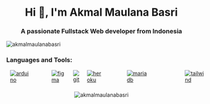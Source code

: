 <h1 align="center">Hi 👋, I'm Akmal Maulana Basri</h1>
<h3 align="center">A passionate Fullstack Web developer from Indonesia</h3>

<p align="left">
  <img
    src="https://komarev.com/ghpvc/?username=akmalmaulanabasri&label=Profile%20views&color=0e75b6&style=flat"
    alt="akmalmaulanabasri"
  />
</p>

<h3 align="left">Languages and Tools:</h3>
<p style="display: flex">
  <a
    href="https://www.arduino.cc/"
    target="_blank"
    rel="noreferrer"
    style="margin-left: 10px; margin-right: 10px"
  >
    <img
      src="https://cdn.worldvectorlogo.com/logos/arduino-1.svg"
      alt="arduino"
      width="40"
      height="40"
    />
  </a>
  <a
    href="https://getbootstrap.com"
    target="_blank"
    rel="noreferrer"
    style="margin-left: 10px; margin-right: 10px"
  >
    <img
      src="https://raw.githubusercontent.com/devicons/devicon/master/icons/bootstrap/bootstrap-plain-wordmark.svg"
      alt="bootstrap"
      width="40"
      height="40"
    />
  </a>
  <a
    href="https://www.w3schools.com/css/"
    target="_blank"
    rel="noreferrer"
    style="margin-left: 10px; margin-right: 10px"
  >
    <img
      src="https://raw.githubusercontent.com/devicons/devicon/master/icons/css3/css3-original-wordmark.svg"
      alt="css3"
      width="40"
      height="40"
    />
  </a>
  <a
    href="https://www.figma.com/"
    target="_blank"
    rel="noreferrer"
    style="margin-left: 10px; margin-right: 10px"
  >
    <img
      src="https://www.vectorlogo.zone/logos/figma/figma-icon.svg"
      alt="figma"
      width="40"
      height="40"
    />
  </a>
  <a
    href="https://git-scm.com/"
    target="_blank"
    rel="noreferrer"
    style="margin-left: 10px; margin-right: 10px"
  >
    <img
      src="https://www.vectorlogo.zone/logos/git-scm/git-scm-icon.svg"
      alt="git"
      width="40"
      height="40"
    />
  </a>
  <a
    href="https://heroku.com"
    target="_blank"
    rel="noreferrer"
    style="margin-left: 10px; margin-right: 10px"
  >
    <img
      src="https://www.vectorlogo.zone/logos/heroku/heroku-icon.svg"
      alt="heroku"
      width="40"
      height="40"
    />
  </a>
  <a
    href="https://www.java.com"
    target="_blank"
    rel="noreferrer"
    style="margin-left: 10px; margin-right: 10px"
  >
    <img
      src="https://raw.githubusercontent.com/devicons/devicon/master/icons/java/java-original.svg"
      alt="java"
      width="40"
      height="40"
    />
  </a>
  <a
    href="https://developer.mozilla.org/en-US/docs/Web/JavaScript"
    target="_blank"
    rel="noreferrer"
  >
    <img
      src="https://raw.githubusercontent.com/devicons/devicon/master/icons/javascript/javascript-original.svg"
      alt="javascript"
      width="40"
      height="40"
    />
  </a>
  <a
    href="https://laravel.com/"
    target="_blank"
    rel="noreferrer"
    style="margin-left: 10px; margin-right: 10px"
  >
    <img
      src="https://raw.githubusercontent.com/devicons/devicon/master/icons/laravel/laravel-plain-wordmark.svg"
      alt="laravel"
      width="40"
      height="40"
    />
  </a>
  <a
    href="https://mariadb.org/"
    target="_blank"
    rel="noreferrer"
    style="margin-left: 10px; margin-right: 10px"
  >
    <img
      src="https://www.vectorlogo.zone/logos/mariadb/mariadb-icon.svg"
      alt="mariadb"
      width="40"
      height="40"
    />
  </a>
  <a
    href="https://www.mysql.com/"
    target="_blank"
    rel="noreferrer"
    style="margin-left: 10px; margin-right: 10px"
  >
    <img
      src="https://raw.githubusercontent.com/devicons/devicon/master/icons/mysql/mysql-original-wordmark.svg"
      alt="mysql"
      width="40"
      height="40"
    />
  </a>
  <a
    href="https://www.photoshop.com/en"
    target="_blank"
    rel="noreferrer"
    style="margin-left: 10px; margin-right: 10px"
  >
    <img
      src="https://raw.githubusercontent.com/devicons/devicon/master/icons/photoshop/photoshop-line.svg"
      alt="photoshop"
      width="40"
      height="40"
    />
  </a>
  <a
    href="https://www.php.net"
    target="_blank"
    rel="noreferrer"
    style="margin-left: 10px; margin-right: 10px"
  >
    <img
      src="https://raw.githubusercontent.com/devicons/devicon/master/icons/php/php-original.svg"
      alt="php"
      width="40"
      height="40"
    />
  </a>
  <a
    href="https://www.postgresql.org"
    target="_blank"
    rel="noreferrer"
    style="margin-left: 10px; margin-right: 10px"
  >
    <img
      src="https://raw.githubusercontent.com/devicons/devicon/master/icons/postgresql/postgresql-original-wordmark.svg"
      alt="postgresql"
      width="40"
      height="40"
    />
  </a>
  <a
    href="https://tailwindcss.com/"
    target="_blank"
    rel="noreferrer"
    style="margin-left: 10px; margin-right: 10px"
  >
    <img
      src="https://www.vectorlogo.zone/logos/tailwindcss/tailwindcss-icon.svg"
      alt="tailwind"
      width="40"
      height="40"
    />
  </a>
</p>

<div
  style="
    display: flex;
    white-space: nowrap;
    flex-wrap: wrap;
    justify-content: center;
  "
>
  <img
    src="https://github-readme-stats.vercel.app/api/top-langs?username=akmalmaulanabasri&show_icons=true&locale=en&layout=compact"
    alt="akmalmaulanabasri"
    style="height: 200px; display: inline-block; white-space: normal;"
  />
</div>
